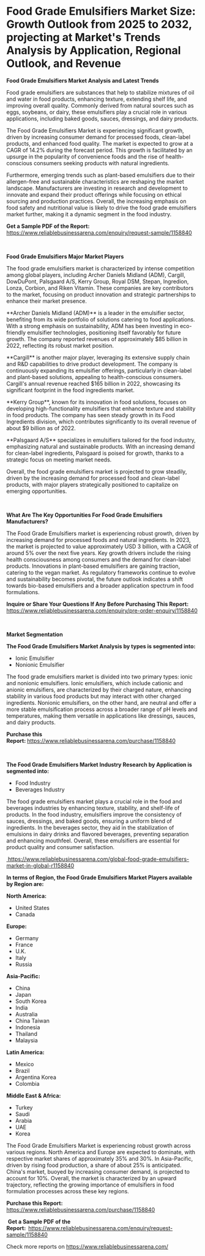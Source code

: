 <p><h1>Food Grade Emulsifiers Market Size: Growth Outlook from 2025 to 2032, projecting at Market's Trends Analysis by Application, Regional Outlook, and Revenue</h1></p><p><strong>Food Grade Emulsifiers Market Analysis and Latest Trends</strong></p>
<p><p>Food grade emulsifiers are substances that help to stabilize mixtures of oil and water in food products, enhancing texture, extending shelf life, and improving overall quality. Commonly derived from natural sources such as eggs, soybeans, or dairy, these emulsifiers play a crucial role in various applications, including baked goods, sauces, dressings, and dairy products.</p><p>The Food Grade Emulsifiers Market is experiencing significant growth, driven by increasing consumer demand for processed foods, clean-label products, and enhanced food quality. The market is expected to grow at a CAGR of 14.2% during the forecast period. This growth is facilitated by an upsurge in the popularity of convenience foods and the rise of health-conscious consumers seeking products with natural ingredients.</p><p>Furthermore, emerging trends such as plant-based emulsifiers due to their allergen-free and sustainable characteristics are reshaping the market landscape. Manufacturers are investing in research and development to innovate and expand their product offerings while focusing on ethical sourcing and production practices. Overall, the increasing emphasis on food safety and nutritional value is likely to drive the food grade emulsifiers market further, making it a dynamic segment in the food industry.</p></p>
<p><strong>Get a Sample PDF of the Report:&nbsp;</strong> <a href="https://www.reliablebusinessarena.com/enquiry/request-sample/1158840?utm_campaign=3534&utm_medium=2&utm_source=Github&utm_content=ia&utm_term=22032025&utm_id=food-grade-emulsifiers">https://www.reliablebusinessarena.com/enquiry/request-sample/1158840</a></p>
<p>&nbsp;</p>
<p><strong>Food Grade Emulsifiers Major Market Players</strong></p>
<p><p>The food grade emulsifiers market is characterized by intense competition among global players, including Archer Daniels Midland (ADM), Cargill, DowDuPont, Palsgaard A/S, Kerry Group, Royal DSM, Stepan, Ingredion, Lonza, Corbion, and Riken Vitamin. These companies are key contributors to the market, focusing on product innovation and strategic partnerships to enhance their market presence.</p><p>**Archer Daniels Midland (ADM)** is a leader in the emulsifier sector, benefiting from its wide portfolio of solutions catering to food applications. With a strong emphasis on sustainability, ADM has been investing in eco-friendly emulsifier technologies, positioning itself favorably for future growth. The company reported revenues of approximately $85 billion in 2022, reflecting its robust market position.</p><p>**Cargill** is another major player, leveraging its extensive supply chain and R&D capabilities to drive product development. The company is continuously expanding its emulsifier offerings, particularly in clean-label and plant-based solutions, appealing to health-conscious consumers. Cargill's annual revenue reached $165 billion in 2022, showcasing its significant footprint in the food ingredients market.</p><p>**Kerry Group**, known for its innovation in food solutions, focuses on developing high-functionality emulsifiers that enhance texture and stability in food products. The company has seen steady growth in its Food Ingredients division, which contributes significantly to its overall revenue of about $9 billion as of 2022.</p><p>**Palsgaard A/S** specializes in emulsifiers tailored for the food industry, emphasizing natural and sustainable products. With an increasing demand for clean-label ingredients, Palsgaard is poised for growth, thanks to a strategic focus on meeting market needs.</p><p>Overall, the food grade emulsifiers market is projected to grow steadily, driven by the increasing demand for processed food and clean-label products, with major players strategically positioned to capitalize on emerging opportunities.</p></p>
<p>&nbsp;</p>
<p><strong>What Are The Key Opportunities For Food Grade Emulsifiers Manufacturers?</strong></p>
<p><p>The Food Grade Emulsifiers market is experiencing robust growth, driven by increasing demand for processed foods and natural ingredients. In 2023, the market is projected to value approximately USD 3 billion, with a CAGR of around 5% over the next five years. Key growth drivers include the rising health consciousness among consumers and the demand for clean-label products. Innovations in plant-based emulsifiers are gaining traction, catering to the vegan market. As regulatory frameworks continue to evolve and sustainability becomes pivotal, the future outlook indicates a shift towards bio-based emulsifiers and a broader application spectrum in food formulations.</p></p>
<p><strong>Inquire or Share Your Questions If Any Before Purchasing This Report:</strong> <a href="https://www.reliablebusinessarena.com/enquiry/pre-order-enquiry/1158840?utm_campaign=3534&utm_medium=2&utm_source=Github&utm_content=ia&utm_term=22032025&utm_id=food-grade-emulsifiers">https://www.reliablebusinessarena.com/enquiry/pre-order-enquiry/1158840</a></p>
<p>&nbsp;</p>
<p><strong>Market Segmentation</strong></p>
<p><strong>The Food Grade Emulsifiers Market Analysis by types is segmented into:</strong></p>
<p><ul><li>Ionic Emulsifier</li><li>Nonionic Emulsifier</li></ul></p>
<p><p>The food grade emulsifiers market is divided into two primary types: ionic and nonionic emulsifiers. Ionic emulsifiers, which include cationic and anionic emulsifiers, are characterized by their charged nature, enhancing stability in various food products but may interact with other charged ingredients. Nonionic emulsifiers, on the other hand, are neutral and offer a more stable emulsification process across a broader range of pH levels and temperatures, making them versatile in applications like dressings, sauces, and dairy products.</p></p>
<p><strong>Purchase this Report:&nbsp;</strong><a href="https://www.reliablebusinessarena.com/purchase/1158840?utm_campaign=3534&utm_medium=2&utm_source=Github&utm_content=ia&utm_term=22032025&utm_id=food-grade-emulsifiers">https://www.reliablebusinessarena.com/purchase/1158840</a></p>
<p>&nbsp;</p>
<p><strong>The Food Grade Emulsifiers Market Industry Research by Application is segmented into:</strong></p>
<p><ul><li>Food Industry</li><li>Beverages Industry</li></ul></p>
<p><p>The food grade emulsifiers market plays a crucial role in the food and beverages industries by enhancing texture, stability, and shelf-life of products. In the food industry, emulsifiers improve the consistency of sauces, dressings, and baked goods, ensuring a uniform blend of ingredients. In the beverages sector, they aid in the stabilization of emulsions in dairy drinks and flavored beverages, preventing separation and enhancing mouthfeel. Overall, these emulsifiers are essential for product quality and consumer satisfaction.</p></p>
<p><a href="https://www.reliablebusinessarena.com/global-food-grade-emulsifiers-market-in-global-r1158840?utm_campaign=3534&utm_medium=2&utm_source=Github&utm_content=ia&utm_term=22032025&utm_id=food-grade-emulsifiers">&nbsp;https://www.reliablebusinessarena.com/global-food-grade-emulsifiers-market-in-global-r1158840</a></p>
<p><strong>In terms of Region, the Food Grade Emulsifiers Market Players available by Region are:</strong></p>
<p>
    <p> <strong> North America: </strong>
        <ul>
            <li>United States</li>
            <li>Canada</li>
        </ul>
        </p> 
    <p> <strong> Europe: </strong>
        <ul>
            <li>Germany</li>
            <li>France</li>
            <li>U.K.</li>
            <li>Italy</li>
            <li>Russia</li>
        </ul>
        </p> 
    <p> <strong> Asia-Pacific: </strong>
        <ul>
            <li>China</li>
            <li>Japan</li>
            <li>South Korea</li>
            <li>India</li>
            <li>Australia</li>
            <li>China Taiwan</li>
            <li>Indonesia</li>
            <li>Thailand</li>
            <li>Malaysia</li>
        </ul>
        </p> 
    <p> <strong> Latin America: </strong>
        <ul>
            <li>Mexico</li>
            <li>Brazil</li>
            <li>Argentina Korea</li>
            <li>Colombia</li>
        </ul>
        </p> 
    <p> <strong> Middle East & Africa: </strong>
        <ul>
            <li>Turkey</li>
            <li>Saudi</li>
            <li>Arabia</li>
            <li>UAE</li>
            <li>Korea</li>
        </ul>
    </p>
    </p>
<p><p>The Food Grade Emulsifiers Market is experiencing robust growth across various regions. North America and Europe are expected to dominate, with respective market shares of approximately 35% and 30%. In Asia-Pacific, driven by rising food production, a share of about 25% is anticipated. China's market, buoyed by increasing consumer demand, is projected to account for 10%. Overall, the market is characterized by an upward trajectory, reflecting the growing importance of emulsifiers in food formulation processes across these key regions.</p></p>
<p><strong>Purchase this Report: </strong><a href="https://www.reliablebusinessarena.com/purchase/1158840?utm_campaign=3534&utm_medium=2&utm_source=Github&utm_content=ia&utm_term=22032025&utm_id=food-grade-emulsifiers">https://www.reliablebusinessarena.com/purchase/1158840</a></p>
<p>&nbsp;<strong>Get a Sample PDF of the Report:&nbsp;&nbsp;</strong><a href="https://www.reliablebusinessarena.com/enquiry/request-sample/1158840?utm_campaign=3534&utm_medium=2&utm_source=Github&utm_content=ia&utm_term=22032025&utm_id=food-grade-emulsifiers">https://www.reliablebusinessarena.com/enquiry/request-sample/1158840</a></p>
<p><strong></strong></p>
<p>Check more reports on <a href="https://www.reliablebusinessarena.com/?utm_campaign=3534&utm_medium=2&utm_source=Github&utm_content=ia&utm_term=22032025&utm_id=food-grade-emulsifiers">https://www.reliablebusinessarena.com/</a></p>